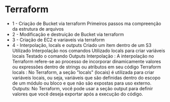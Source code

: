 # Terraform

- 1 - Criação de Bucket via terraform
      Primeiros passos ma compreenção da estrutura de arquivos
- 2 - Modificação e destruição de Bucket via terraform
- 3 - Criação de EC2 e variaveis via terraform
- 4 - Interpolação, locals e outputs
      Criado um item dentro de um S3
      Utilizado Interpolação nos comandos
      Utilizado locals para criar variáveis locais
      Testado o comando Outputs
      Interpolação : A interpolação no Terraform refere-se ao processo de incorporar dinamicamente valores ou expressões dentro de strings ou atributos em seu código Terraform
      locals : No Terraform, a seção "locals" (locais) é utilizada para criar variáveis locais, ou seja, variáveis que são definidas dentro do escopo de um módulo ou bloco e que não são expostas para uso externo.
      Outputs:  No Terraform, você pode usar a seção output para definir valores que você deseja exportar após a execução do código.

      
